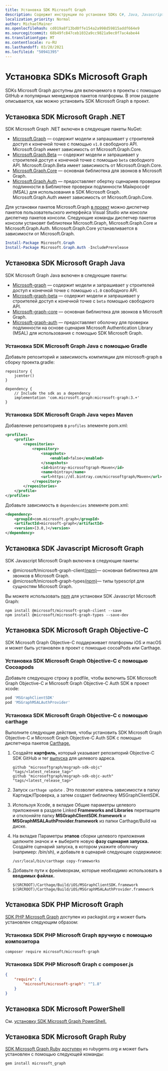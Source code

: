 ```yaml
---
title: Установка SDK Microsoft Graph
description: Содержит инструкции по установке SDKs C#, Java, Javascript, Objective-C, PHP и Ruby Microsoft Graph.
localization_priority: Normal
author: MichaelMainer
ms.openlocfilehash: cd019a8f13bd0ffe154a2a998d59815addf664e9
ms.sourcegitcommit: 68b49fc847ceb1032a9cc9821a9ec0f7ac4abe44
ms.translationtype: MT
ms.contentlocale: ru-RU
ms.lasthandoff: 03/20/2021
ms.locfileid: "50941395"
---
```

# <a name="install-the-microsoft-graph-sdks"></a>Установка SDKs Microsoft Graph

SDKs Microsoft Graph доступны для включаемого в проекты с помощью GitHub и популярных менеджеров пакетов платформы. В этом разделе описывается, как можно установить SDK Microsoft Graph в проект.

## <a name="install-the-microsoft-graph-net-sdk"></a>Установка SDK Microsoft Graph .NET

SDK Microsoft Graph .NET включен в следующие пакеты NuGet:

- [Microsoft.Graph](https://github.com/microsoftgraph/msgraph-sdk-dotnet) — содержит модели и запрашивает у строителей доступ к конечной точке с помощью `v1.0` свободного API. Microsoft.Graph имеет зависимость от Microsoft.Graph.Core.
- [Microsoft.Graph.Beta](https://github.com/microsoftgraph/msgraph-beta-sdk-dotnet) — содержит модели и запрашивает у строителей доступ к конечной точке с помощью `beta` свободного API. Microsoft.Graph.Beta имеет зависимость от Microsoft.Graph.Core.
- [Microsoft.Graph.Core](https://github.com/microsoftgraph/msgraph-sdk-dotnet) — основная библиотека для звонков в Microsoft Graph.
- [Microsoft.Graph.Auth](https://github.com/microsoftgraph/msgraph-sdk-dotnet-auth) — предоставляет обертку сценариев проверки подлинности в Библиотеке проверки подлинности Майкрософт (MSAL) для использования в SDK Microsoft Graph. Microsoft.Graph.Auth имеет зависимость от Microsoft.Graph.Core.

Для установки пакетов Microsoft.Graph [в проект](/nuget/quickstart/install-and-use-a-package-in-visual-studio) можно диспетчер пакетов пользовательского интерфейса Visual Studio или консоли диспетчер пакетов консоли. Следующие команды диспетчер пакетов консоли установят библиотеки Microsoft.Graph, Microsoft.Graph.Core и Microsoft.Graph.Auth. Microsoft.Graph.Core устанавливается в зависимости от Microsoft.Graph.

```PowerShell
Install-Package Microsoft.Graph
Install-Package Microsoft.Graph.Auth -IncludePrerelease
```

## <a name="install-the-microsoft-graph-java-sdk"></a>Установка SDK Microsoft Graph Java

SDK Microsoft Graph Java включен в следующие пакеты:

- [Microsoft-graph](https://github.com/microsoftgraph/msgraph-sdk-java) — содержит модели и запрашивает у строителей доступ к конечной точке с помощью `v1.0` свободного API.
- [Microsoft-graph-beta](https://github.com/microsoftgraph/msgraph-beta-sdk-java) — содержит модели и запрашивает у строителей доступ к конечной точке с `beta` помощью свободного API.
- [Microsoft-graph-core](https://github.com/microsoftgraph/msgraph-sdk-java-core) — основная библиотека для звонков в Microsoft Graph.
- [Microsoft-graph-auth](https://github.com/microsoftgraph/msgraph-sdk-java-auth) — предоставляет оболочку для проверки подлинности на основе сценария Microsoft Authentication Library (MSAL) для использования с помощью SDK Microsoft Graph.

### <a name="install-the-microsoft-graph-java-sdk-via-gradle"></a>Установка SDK Microsoft Graph Java с помощью Gradle

Добавьте репозиторий и зависимость компиляции для microsoft-graph в сборку проекта.gradle:

```Gradle
repository {
    jcenter()
}

dependency {
    // Include the sdk as a dependency
    implementation 'com.microsoft.graph:microsoft-graph:3.+'
}
```

### <a name="install-the-microsoft-graph-java-sdk-via-maven"></a>Установка SDK Microsoft Graph Java через Maven

Добавление репозиториев в `profiles` элементе pom.xml:

```xml
<profiles>
    <profile>
        <repositories>
            <repository>
                <snapshots>
                    <enabled>false</enabled>
                </snapshots>
                <id>bintray-microsoftgraph-Maven</id>
                <name>bintray</name>
                <url>https://dl.bintray.com/microsoftgraph/Maven</url>
            </repository>
        </repositories>
    </profile>
</profiles>
```

Добавьте зависимость в `dependencies` элементе pom.xml:

```xml
<dependency>
    <groupId>com.microsoft.graph</groupId>
    <artifactId>microsoft-graph</artifactId>
    <version>[3.0,)</version>
</dependency>
```

## <a name="install-the-microsoft-graph-javascript-sdk"></a>Установка SDK Javascript Microsoft Graph

SDK Javascript Microsoft Graph включен в следующие пакеты:

- @microsoft/microsoft-graph-client[(npm)](https://www.npmjs.com/package/@microsoft/microsoft-graph-client)— основная библиотека для звонков в Microsoft Graph.
- @microsoft/microsoft-graph-types[(npm)](https://www.npmjs.com/package/@microsoft/microsoft-graph-types)— типы typescript для сущностям Microsoft Graph.

Вы можете использовать [npm](https://www.npmjs.com) для установки SDK Javascript Microsoft Graph:

```Shell
npm install @microsoft/microsoft-graph-client --save
npm install @microsoft/microsoft-graph-types --save-dev
```

## <a name="install-the-microsoft-graph-objective-c-sdk"></a>Установка SDK Microsoft Graph Objective-C

SDK Microsoft Graph Objective-C поддерживает платформы iOS и macOS и может быть установлен в проект с помощью cocoaPods или Carthage.

### <a name="install-the-microsoft-graph-objective-c-sdk-using-cocoapods"></a>Установка SDK Microsoft Graph Objective-C с помощью Cocoapods

Добавьте следующую строку в podfile, чтобы включить SDK Microsoft Graph Objective-C и Microsoft Graph Objective-C Auth SDK в проект xcode:

```ruby
pod 'MSGraphClientSDK'
pod 'MSGraphMSALAuthProvider'
```

### <a name="install-the-microsoft-graph-objective-c-sdk-using-carthage"></a>Установка SDK Microsoft Graph Objective-C с помощью carthage

Выполните следующие действия, чтобы установить SDK Microsoft Graph Objective-C и Microsoft Graph Objective-C Auth SDK с помощью диспетчера пакетов [Carthage.](https://github.com/Carthage/Carthage)

1. Создайте **картфиль,** который указывает репозиторий Objective-C SDK GitHub и тег [выпуска](https://github.com/microsoftgraph/msgraph-sdk-objc/releases) для целевого адреса.

    ```text
    github "microsoftgraph/msgraph-sdk-objc" "tags/<latest_release_tag>"
    github "microsoftgraph/msgraph-sdk-objc-auth" "tags/<latest_release_tag>"
    ```

1. Запуск `carthage update` . Это позволит извлечь зависимости в папку Картидж/Проверка, а затем создает библиотеку MSGraphClientSDK.

1. Используя Xcode, в вкладке  Общие параметры целевого приложения в разделе Linked **Frameworks and Libraries** перетащите и отклоняйте папку **MSGraphClientSDK.framework** и **MSGraphMSALAuthProvider.framework** из папки Carthage/Build на диске.

1. На вкладке Параметры **этапов** сборки целевого приложения щелкните значок и **+** выберите новую **фазу сценария запуска.** Создайте сценарий запуска, в котором укажите оболочку (например: /bin/sh), и добавьте в сценарий следующее содержимое:

    ```Shell
    /usr/local/bin/carthage copy-frameworks
    ```

1. Добавьте пути к фреймворкам, которые необходимо использовать в **вводимых файлах.**

    ```Shell
    $(SRCROOT)/Carthage/Build/iOS/MSGraphClientSDK.framework
    $(SRCROOT)/Carthage/Build/iOS/MSGraphMSALAuthProvider.framework
    ```

## <a name="install-the-microsoft-graph-php-sdk"></a>Установка SDK PHP Microsoft Graph

[SDK PHP Microsoft Graph](https://github.com/microsoftgraph/msgraph-sdk-php) [](https://packagist.org/packages/microsoft/microsoft-graph) доступен из packagist.org и может быть установлен следующим образом:

### <a name="install-the-microsoft-graph-php-sdk-manually-using-composer"></a>Установка SDK PHP Microsoft Graph вручную с помощью композитора

```Shell
composer require microsoft/microsoft-graph
```

### <a name="install-the-microsoft-graph-php-sdk-using-composerjson"></a>Установка SDK PHP Microsoft Graph с composer.js

```json
{
    "require": {
        "microsoft/microsoft-graph": "^1.8"
    }
}
```

## <a name="install-the-microsoft-powershell-sdk"></a>Установка SDK Microsoft PowerShell

См. [установку SDK Microsoft Graph PowerShell.](../powershell/installation.md)

## <a name="install-the-microsoft-graph-ruby-sdk"></a>Установка SDK Microsoft Graph Ruby

[SDK Microsoft Graph Ruby](https://github.com/microsoftgraph/msgraph-sdk-ruby) [доступен](https://rubygems.org/) из rubygems.org и может быть установлен с помощью следующей команды:

```ruby
gem install microsoft_graph
```
